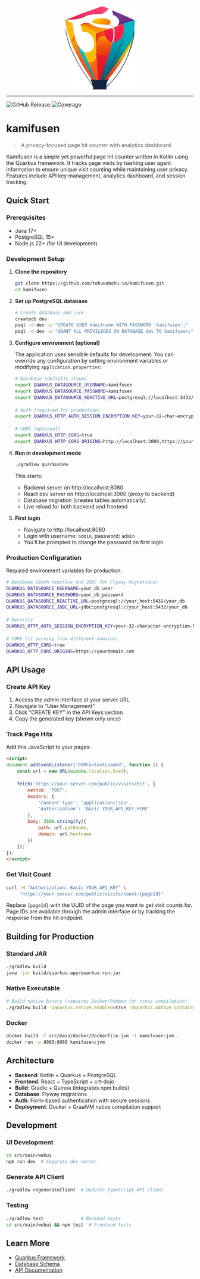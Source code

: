 <div align="center">
    <img src="src/main/resources/META-INF/resources/static/images/kamifusen-logo.png">
</div>

---

![GitHub Release](https://img.shields.io/github/v/release/tohuwabohu-io/kamifusen) ![Coverage](https://raw.githubusercontent.com/tohuwabohu-io/kamifusen/badges/jacoco.svg)

# kamifusen

> A privacy-focused page hit counter with analytics dashboard

Kamifusen is a simple yet powerful page hit counter written in Kotlin using the Quarkus framework. It tracks page visits by hashing user agent information to ensure unique visit counting while maintaining user privacy. Features include API key management, analytics dashboard, and session tracking.

## Quick Start

### Prerequisites

- Java 17+
- PostgreSQL 15+
- Node.js 22+ (for UI development)

### Development Setup

1. **Clone the repository**
   ```bash
   git clone https://github.com/tohuwabohu-io/kamifusen.git
   cd kamifusen
   ```

2. **Set up PostgreSQL database**
   ```bash
   # Create database and user
   createdb dev
   psql -d dev -c "CREATE USER kamifusen WITH PASSWORD 'kamifusen';"
   psql -d dev -c "GRANT ALL PRIVILEGES ON DATABASE dev TO kamifusen;"
   ```

3. **Configure environment (optional)**

   The application uses sensible defaults for development. You can override any configuration by setting environment variables or modifying `application.properties`:

   ```bash
   # Database (defaults shown)
   export QUARKUS_DATASOURCE_USERNAME=kamifusen
   export QUARKUS_DATASOURCE_PASSWORD=kamifusen
   export QUARKUS_DATASOURCE_REACTIVE_URL=postgresql://localhost:5432/dev

   # Auth (required for production)
   export QUARKUS_HTTP_AUTH_SESSION_ENCRYPTION_KEY=your-32-char-encryption-key

   # CORS (optional)
   export QUARKUS_HTTP_CORS=true
   export QUARKUS_HTTP_CORS_ORIGINS=http://localhost:3000,https://yourdomain.com
   ```

4. **Run in development mode**
   ```bash
   ./gradlew quarkusDev
   ```

   This starts:
   - Backend server on http://localhost:8080
   - React dev server on http://localhost:3000 (proxy to backend)
   - Database migration (creates tables automatically)
   - Live reload for both backend and frontend

5. **First login**
   - Navigate to http://localhost:8080
   - Login with username: `admin`, password: `admin`
   - You'll be prompted to change the password on first login

### Production Configuration

Required environment variables for production:

```bash
# Database (both reactive and JDBC for Flyway migrations)
QUARKUS_DATASOURCE_USERNAME=your_db_user
QUARKUS_DATASOURCE_PASSWORD=your_db_password
QUARKUS_DATASOURCE_REACTIVE_URL=postgresql://your_host:5432/your_db
QUARKUS_DATASOURCE_JDBC_URL=jdbc:postgresql://your_host:5432/your_db

# Security
QUARKUS_HTTP_AUTH_SESSION_ENCRYPTION_KEY=your-32-character-encryption-key

# CORS (if serving from different domains)
QUARKUS_HTTP_CORS=true
QUARKUS_HTTP_CORS_ORIGINS=https://yourdomain.com
```

## API Usage

### Create API Key

1. Access the admin interface at your server URL
2. Navigate to "User Management"
3. Click "CREATE KEY" in the API Keys section
4. Copy the generated key (shown only once)

### Track Page Hits

Add this JavaScript to your pages:

```html
<script>
document.addEventListener('DOMContentLoaded', function () {
    const url = new URL(window.location.href);

    fetch('https://your-server.com/public/visits/hit', {
        method: 'POST',
        headers: {
            'Content-Type': 'application/json',
            'Authorization': 'Basic YOUR_API_KEY_HERE'
        },
        body: JSON.stringify({
            path: url.pathname,
            domain: url.hostname
        })
    });
});
</script>
```

### Get Visit Count

```bash
curl -H "Authorization: Basic YOUR_API_KEY" \
     "https://your-server.com/public/visits/count/{pageId}"
```

Replace `{pageId}` with the UUID of the page you want to get visit counts for. Page IDs are available through the admin interface or by tracking the response from the hit endpoint.

## Building for Production

### Standard JAR
```bash
./gradlew build
java -jar build/quarkus-app/quarkus-run.jar
```

### Native Executable
```bash
# Build native binary (requires Docker/Podman for cross-compilation)
./gradlew build -Dquarkus.native.enabled=true -Dquarkus.native.container-build=true -Dquarkus.package.jar.enabled=false -Dquarkus.native.container-runtime=podman -Dquarkus.native.native-image-xmx=6g -Dquarkus.application.version=VERSION_NUMBER
```

### Docker
```bash
docker build -f src/main/docker/Dockerfile.jvm -t kamifusen:jvm .
docker run -p 8080:8080 kamifusen:jvm
```

## Architecture

- **Backend**: Kotlin + Quarkus + PostgreSQL
- **Frontend**: React + TypeScript + crt-dojo
- **Build**: Gradle + Quinoa (integrates npm builds)
- **Database**: Flyway migrations
- **Auth**: Form-based authentication with secure sessions
- **Deployment**: Docker + GraalVM native compilation support

## Development

### UI Development
```bash
cd src/main/webui
npm run dev  # Separate dev server
```

### Generate API Client
```bash
./gradlew regenerateClient  # Updates TypeScript API client
```

### Testing
```bash
./gradlew test              # Backend tests
cd src/main/webui && npm test  # Frontend tests
```

## Learn More

- [Quarkus Framework](https://quarkus.io/)
- [Database Schema](src/main/resources/db/migration/)
- [API Documentation](spec/openapi.yaml)

